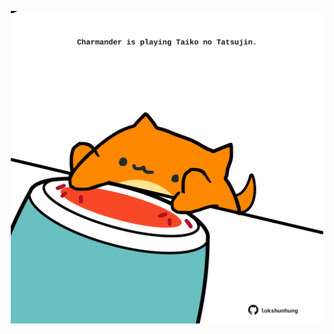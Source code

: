 <!-- built at 03/09/2024, 04:00:44 UTC -->
<p align="center">
  <img width="500" height="500" src="./ReadmeImage.svg">
</p>
